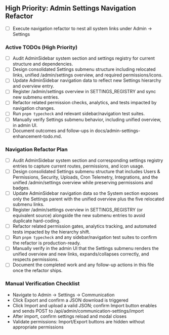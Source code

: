 ## High Priority: Admin Settings Navigation Refactor
- [ ] Execute navigation refactor to nest all system links under Admin → Settings

### Active TODOs (High Priority)
- [ ] Audit AdminSidebar system section and settings registry for current structure and dependencies.
- [ ] Design consolidated Settings submenu structure including relocated links, unified /admin/settings overview, and required permissions/icons.
- [ ] Update AdminSidebar navigation data to reflect new Settings hierarchy and overview entry.
- [ ] Register /admin/settings overview in SETTINGS_REGISTRY and sync new submenu entries.
- [ ] Refactor related permission checks, analytics, and tests impacted by navigation changes.
- [ ] Run `pnpm typecheck` and relevant sidebar/navigation test suites.
- [ ] Manually verify Settings submenu behavior, including unified overview, in admin UI.
- [ ] Document outcomes and follow-ups in docs/admin-settings-enhancement-todo.md.

### Navigation Refactor Plan
- [ ] Audit AdminSidebar system section and corresponding settings registry entries to capture current routes, permissions, and icon usage.
- [ ] Design consolidated Settings submenu structure that includes Users & Permissions, Security, Uploads, Cron Telemetry, Integrations, and the unified /admin/settings overview while preserving permissions and badges.
- [ ] Update AdminSidebar navigation data so the System section exposes only the Settings parent with the unified overview plus the five relocated submenu links.
- [ ] Register /admin/settings overview in SETTINGS_REGISTRY (or equivalent source) alongside the new submenu entries to avoid duplicate hard-coding.
- [ ] Refactor related permission gates, analytics tracking, and automated tests impacted by the hierarchy shift.
- [ ] Run `pnpm typecheck` and any sidebar/navigation test suites to confirm the refactor is production-ready.
- [ ] Manually verify in the admin UI that the Settings submenu renders the unified overview and new links, expands/collapses correctly, and respects permissions.
- [ ] Document the completed work and any follow-up actions in this file once the refactor ships.

### Manual Verification Checklist
- Navigate to Admin → Settings → Communication
- Click Export and confirm a JSON download is triggered
- Click Import and upload a valid JSON; confirm Import button enables and sends POST to /api/admin/communication-settings/import
- After import, confirm settings reload and modal closes
- Validate permissions: Import/Export buttons are hidden without appropriate permissions
